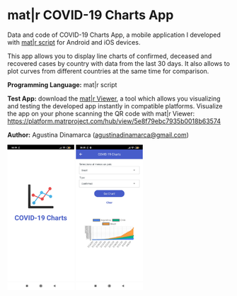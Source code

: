 # mat|r COVID-19 Charts App
Data and code of COVID-19 Charts App, a mobile application I developed with [mat|r script](https://www.matrproject.com/)  for Android and iOS devices.

This app allows you to display line charts of confirmed, deceased and recovered cases by country with data from the last 30 days. It also allows to plot curves from different countries at the same time for comparison.

**Programming Language:** mat|r script

**Test App:** download the [mat|r Viewer](http://matrproject.com/docs/eng/viewer-eng/), a tool which allows you visualizing and testing the developed app instantly in compatible platforms. Visualize the app on your phone scanning the QR code with mat|r Viewer: https://platform.matrproject.com/hub/view/5e8f79ebc7935b0018b63574

**Author:** Agustina Dinamarca (agustinadinamarca@gmail.com)

<img src="Images/im1.jpg" width="30%" height="30%">
<img src="Images/im2.jpg" width="30%" height="30%">
